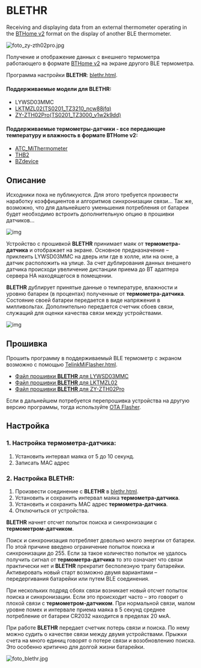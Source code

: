 # BLETHR
Receiving and displaying data from an external thermometer operating in the [BTHome v2](https://bthome.io/) format on the display of another BLE thermometer.

![foto_zy-zth02pro.jpg](https://raw.githubusercontent.com/pvvx/pvvx.github.io/refs/heads/master/blethr/img/zy-zth02pro.jpg)

Получение и отображение данных с внешнего термометра работающего в формате [BTHome v2](https://bthome.io/) на экране другого BLE термометра.

Программа настройки **BLETHR**: [blethr.html](https://pvvx.github.io/blethr/blethr.html).

#### Поддерживаемые модели для **BLETHR**:
* LYWSD03MMC
* [LKTMZL02(TS0201_TZ3210_ncw88jfq)](https://pvvx.github.io/LKTMZL02/)
* [ZY-ZTH02Pro(TS0201_TZ3000_v1w2k9dd)](https://pvvx.github.io/ZY-ZTH02Pro)

#### Поддерживаемые **термометры-датчики** - все передающие температуру и влажность в формате BTHome v2:
* [ATC_MiThermometer](https://github.com/pvvx/ATC_MiThermometer)
* [THB2](https://github.com/pvvx/THB2)
* [BZdevice](https://github.com/pvvx/BZdevice)

 
## Описание

Исходники пока не публикуются. Для этого требуется произвести наработку коэффициентов и алгоритмов синхронизации связи... Так же, возможно, что для дальнейшего уменьшения потребления от батареи будет необходимо встроить дополнительную опцию в прошивки датчиков...

![img](https://raw.githubusercontent.com/pvvx/pvvx.github.io/refs/heads/master/blethr/img/blethr.jpg)

Устройство с прошивкой **BLETHR** принимает маяк от **термометра-датчика** и отображает на экране.
Основное предназначение – приклеить LYWSD03MMC на дверь или где в холле, или на окне, а датчик расположить на улице. За счет дублирования данных внешнего датчика происходи увеличение дистанции приема до BT адаптера сервера HA находящегося в помещении.

**BLETHR** дублирует принятые данные о температуре, влажности и уровню батареи (в процентах) полученные от **термометра-датчика**. Состояние своей батареи передается в виде напряжения в милливольтах. Дополнительно передается счетчик сбоев связи, служащий для оценки качества связи между устройствами.

![img](https://raw.githubusercontent.com/pvvx/pvvx.github.io/refs/heads/master/blethr/img/ha_bthome.jpg)

## Прошивка

Прошить программу в поддерживаемый BLE термометр с экраном возможно с помощью [TelinkMiFlasher.html](https://pvvx.github.io/ATC_MiThermometer/TelinkMiFlasher.html).

* [Файл прошивки **BLETHR** для LYWSD03MMC](https://github.com/pvvx/BLETHR/raw/refs/heads/master/ATC_bthr_v11.bin)
* [Файл прошивки **BLETHR** для LKTMZL02](https://github.com/pvvx/BLETHR/raw/refs/heads/master/LKTMZL02_bthr_v11.bin)
* [Файл прошивки **BLETHR** для ZY-ZTH02Pro](https://github.com/pvvx/BLETHR/raw/refs/heads/master/ZYZTH02P_bthr_v11.bin)

Если в дальнейшем потребуется перепрошивка устройства на другую версию программы, тогда используйте [OTA Flasher](https://pvvx.github.io/ATC_MiThermometer/TelinkOTA.html).

## Настройка

### 1. Настройка **термометра-датчика**:

1. Установить интервал маяка от 5 до 10 секунд.
2. Записать MAC адрес

### 2. Настройка BLETHR:

1. Произвести соединение с **BLETHR** в [blethr.html](https://pvvx.github.io/blethr/blethr.html).
2. Установить и сохранить интервал маяка **термометра-датчика**.
3. Установить и сохранить MAC адрес **термометра-датчика**.
4. Отключиться от устройства.

**BLETHR** начнет отсчет попыток поиска и синхронизации с **термометром-датчиком**.

Поиск и синхронизация потребляет довольно много энергии от батареи.
По этой причине введено ограничение попыток поиска и синхронизации до 255.
Если за такое количество попыток не удалось получить сигнал от **термометра-датчика** то это означает что связи практически нет и **BLETHR** прекратит бесполезную трату батарейки.
Активировать новый старт возможно двумя вариантами – передергивания батарейки или путем BLE соединения. 

При нескольких подряд сбоях связи возникает новый отсчет попыток поиска и синхронизации. 
Если это происходит часто – это говорит о плохой связи с **термометром-датчиком**.
При нормальной связи, малом уровне помех и интервале приема маяка в 5 секунд среднее потребление от батареи CR2032 находится в пределах 20 мкА.

При работе **BLETHR** передает счетчик потерь связи и поиска.
По нему можно судить о качестве связи между двумя устройствами.
Прыжки счета на много единиц говорят о потере связи и возобновлению поиска. Это особенно критично для долгой жизни батарейки.

![foto_blethr.jpg](https://raw.githubusercontent.com/pvvx/pvvx.github.io/refs/heads/master/blethr/img/foto_blethr.jpg)

